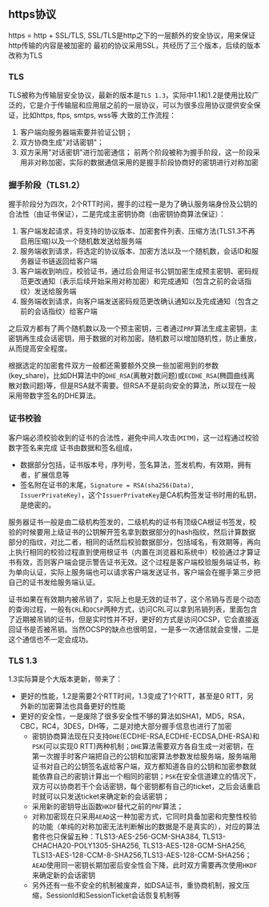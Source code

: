 [meta]: <http> (title: 'https协议', keywords: 'https, tls, ssl', date: '2020-8-22')

## https协议

https = http + SSL/TLS, SSL/TLS是http之下的一层额外的安全协议，用来保证http传输的内容是被加密的
最初的协议采用SSL，共经历了三个版本，后续的版本改称为TLS

### TLS
TLS被称为传输层安全协议，最新的版本是`TLS 1.3`，实际中1.1和1.2是使用比较广泛的，它是介于传输层和应用层之前的一层协议，可以为很多应用协议提供安全保证，比如https, ftps, smtps, wss等
大致的工作流程：
1. 客户端向服务器端索要并验证公钥；
2. 双方协商生成"对话密钥"；
3. 双方采用"对话密钥"进行加密通信；
前两个阶段被称为握手阶段，这一阶段采用非对称加密，实际的数据通信采用的是握手阶段协商好的密钥进行对称加密

### 握手阶段（TLS1.2）

握手阶段分为四次，2个RTT时间，握手的过程一是为了确认服务端身份及公钥的合法性（由证书保证），二是完成主密钥协商（由密钥协商算法保证）：
1. 客户端发起请求，将支持的协议版本、加密套件列表、压缩方法(TLS1.3不再启用压缩)以及一个随机数发送给服务端
2. 服务端收到请求，将选定的协议版本、加密方法以及一个随机数，会话ID和服务器证书链返回给客户端
3. 客户端收到响应，校验证书，通过后会用证书公钥加密生成预主密钥、密码规范更改通知（表示后续开始采用对称加密）和完成通知（包含之前的会话指纹）发送给服务端
4. 服务端收到请求，向客户端发送密码规范更改确认通知以及完成通知（包含之前的会话指纹）给客户端

之后双方都有了两个随机数以及一个预主密钥，三者通过`PRF`算法生成主密钥，主密钥再生成会话密钥，用于数据的对称加密。随机数可以增加随机性，防止重放，从而提高安全程度。

根据选定的加密套件双方一般都还需要额外交换一些加密用到的参数(key_share)，比如DH算法中的`DHE_RSA`(离散对数问题)或`ECDHE_RSA`(椭圆曲线离散对数问题)等，但是RSA就不需要。但RSA不是前向安全的算法，所以现在一般采用带数字签名的DHE算法。

### 证书校验

客户端必须校验收到的证书的合法性，避免中间人攻击(`MITM`)，这一过程通过校验数字签名来完成
证书由数据和签名组成，
* 数据部分包括，证书版本号，序列号，签名算法，签发机构，有效期，拥有者，扩展信息等
* 签名附在证书的末尾，`Signature = RSA(sha256(Data), IssuerPrivateKey)`，这个`IssuerPrivateKey`是CA机构签发证书时用的私钥，是绝密的。

服务器证书一般是由二级机构签发的，二级机构的证书有顶级CA根证书签发，校验的时候要用上级证书的公钥解开签名拿到数据部分的hash指纹，然后计算数据部分的指纹，对比二者，相同的话然后校验数据部分，包括域名，有效期等，再向上执行相同的校验过程直到使用根证书（内置在浏览器和系统中）校验通过才算证书有效，否则客户端会提示警告证书无效。这个过程是客户端校验服务端证书，称为单向认证，实际上服务端也可以请求客户端发送证书，客户端会在握手第三步把自己的证书发给服务端认证。

证书如果在有效期内被吊销了，实际上也是无效的证书了，这个吊销与否是个动态的查询过程，一般有`CRL`和`OCSP`两种方式，访问CRL可以拿到吊销列表，里面包含了近期被吊销的证书，但是实时性并不好，更好的方式是访问OCSP，它会直接返回证书是否被吊销。当然OCSP的缺点也很明显，一是多一次通信就会变慢，二是这个通信也不一定会成功。

### TLS 1.3

1.3实际算是个大版本更新，带来了：
* 更好的性能，1.2是需要2个RTT时间，1.3变成了1个RTT，甚至是0 RTT，另外新的加密算法也具备更好的性能
* 更好的安全性，一是废除了很多安全性不够的算法如SHA1，MD5，RSA，CBC，RC4，3DES，DH等，二是对绝大部分握手信息也进行了加密
  * 密钥协商算法现在只支持`DHE`(ECDHE-RSA,ECDHE-ECDSA,DHE-RSA)和`PSK`(可以实现0 RTT)两种机制；`DHE`算法需要双方各自生成一对密钥，在第一次握手时客户端把自己的公钥和加密算法参数发给服务端，服务端用证书对自己的公钥签名返给客户端，双方都知道各自的公钥和加密参数就能依靠自己的密钥计算出一个相同的密钥；`PSK`在安全信道建立的情况下，双方可以协商若干个会话密钥，每个密钥都有自己的ticket，之后会话重启时就可以只发送ticket来确定新的会话密钥；
  * 采用新的密钥导出函数`HKDF`替代之前的`PRF`算法；
  * 对称加密现在只采用`AEAD`这一种加密方式，它同时具备加密和完整性校验的功能（单纯的对称加密无法判断解出的数据是不是真实的），对应的算法套件也只保留五种：TLS13-AES-256-GCM-SHA384, TLS13-CHACHA20-POLY1305-SHA256, TLS13-AES-128-GCM-SHA256, TLS13-AES-128-CCM-8-SHA256,TLS13-AES-128-CCM-SHA256；`AEAD`使用同一密钥长期加密后安全性会下降，此时双方需要再次使用`HKDF`来确定新的会话密钥
  * 另外还有一些不安全的机制被废弃，如DSA证书，重协商机制，报文压缩，SessionId和SessionTicket会话恢复机制等
